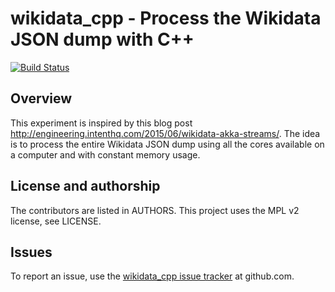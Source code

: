 # wikidata_cpp - Process the Wikidata JSON dump with C++

[![Build Status](https://travis-ci.org/radupopescu/wikidata_cpp.svg?branch=master)](https://travis-ci.org/radupopescu/wikidata_cpp)

## Overview

This experiment is inspired by this blog post
http://engineering.intenthq.com/2015/06/wikidata-akka-streams/. The idea is to process the entire
Wikidata JSON dump using all the cores available on a computer and with constant memory usage.

## License and authorship

The contributors are listed in AUTHORS. This project uses the MPL v2 license, see LICENSE.

## Issues

To report an issue, use the [wikidata_cpp issue tracker](https://github.com/radupopescu/wikidata_cpp/issues) at github.com.

